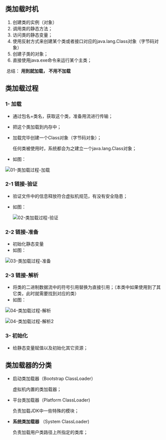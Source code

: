 ## 类加载时机 

1. 创建类的实例（对象）
2. 调用类的静态方法；
3. 访问类的静态变量；
4. 使用反射方式来创建某个类或者接口对应的java.lang.Class对象（字节码对象）
5. 创建子类的对象；
6. 直接使用java.exe命令来运行某个主类；



​	总结： **用到就加载， 不用不加载**



## 类加载过程

### 1- 加载

- 通过包名+类名，获取这个类，准备用流进行传输；

- 把这个类加载到内存中；

- 加载完毕创建一个Class对象（字节码对象）；

  任何类被使用时，系统都会为之建立一个java.lang.Class对象；

- 如图：

![01-类加载过程-加载](E:\笔记\MyNotes\Notes\java\类加载过程\image\01-类加载过程-加载.png)

### 2-1 链接-验证

- 验证文件中的信息释放符合虚拟机规范，有没有安全隐患；

- 如图：

  ![02-类加载过程-验证](E:\笔记\MyNotes\Notes\java\类加载过程\image\02-类加载过程-验证.png)

### 2-2 链接-准备

- 初始化静态变量
- 如图：

![03-类加载过程-准备](E:\笔记\MyNotes\Notes\java\类加载过程\image\03-类加载过程-准备.png)

### 2-3 链接-解析

- 将类的二进制数据流中的符号引用替换为直接引用；（本类中如果使用到了其它类，此时就需要找到对应的类）
- 如图：

![04-类加载过程-解析](E:\笔记\MyNotes\Notes\java\类加载过程\image\04-类加载过程-解析.png)

![04-类加载过程-解析2](E:\笔记\MyNotes\Notes\java\类加载过程\image\04-类加载过程-解析2.png)

### 3- 初始化

- 给静态变量赋值以及初始化其它资源；





## 类加载器的分类

- 启动类加载器（Bootstrap ClassLoader）

  虚拟机内置的类加载器；

- 平台类加载器（Platform ClassLoader)

  负责加载JDK中一些特殊的模块；

- **系统类加载器** （System ClassLoader)

  负责加载用户类路径上所指定的类库；